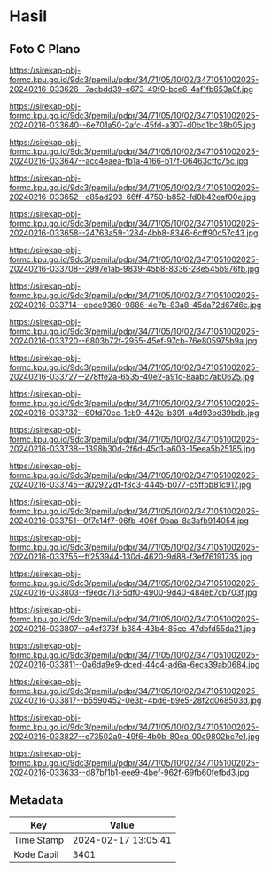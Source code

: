 # Hasil

## Foto C Plano

https://sirekap-obj-formc.kpu.go.id/9dc3/pemilu/pdpr/34/71/05/10/02/3471051002025-20240216-033626--7acbdd39-e673-49f0-bce6-4af1fb653a0f.jpg

https://sirekap-obj-formc.kpu.go.id/9dc3/pemilu/pdpr/34/71/05/10/02/3471051002025-20240216-033640--6e701a50-2afc-45fd-a307-d0bd1bc38b05.jpg

https://sirekap-obj-formc.kpu.go.id/9dc3/pemilu/pdpr/34/71/05/10/02/3471051002025-20240216-033647--acc4eaea-fb1a-4166-b17f-06463cffc75c.jpg

https://sirekap-obj-formc.kpu.go.id/9dc3/pemilu/pdpr/34/71/05/10/02/3471051002025-20240216-033652--c85ad293-66ff-4750-b852-fd0b42eaf00e.jpg

https://sirekap-obj-formc.kpu.go.id/9dc3/pemilu/pdpr/34/71/05/10/02/3471051002025-20240216-033658--24763a59-1284-4bb8-8346-6cff90c57c43.jpg

https://sirekap-obj-formc.kpu.go.id/9dc3/pemilu/pdpr/34/71/05/10/02/3471051002025-20240216-033708--2997e1ab-9839-45b8-8336-28e545b976fb.jpg

https://sirekap-obj-formc.kpu.go.id/9dc3/pemilu/pdpr/34/71/05/10/02/3471051002025-20240216-033714--ebde9360-9886-4e7b-83a8-45da72d67d6c.jpg

https://sirekap-obj-formc.kpu.go.id/9dc3/pemilu/pdpr/34/71/05/10/02/3471051002025-20240216-033720--6803b72f-2955-45ef-97cb-76e805975b9a.jpg

https://sirekap-obj-formc.kpu.go.id/9dc3/pemilu/pdpr/34/71/05/10/02/3471051002025-20240216-033727--278ffe2a-6535-40e2-a91c-8aabc7ab0625.jpg

https://sirekap-obj-formc.kpu.go.id/9dc3/pemilu/pdpr/34/71/05/10/02/3471051002025-20240216-033732--60fd70ec-1cb9-442e-b391-a4d93bd39bdb.jpg

https://sirekap-obj-formc.kpu.go.id/9dc3/pemilu/pdpr/34/71/05/10/02/3471051002025-20240216-033738--1398b30d-2f6d-45d1-a603-15eea5b25185.jpg

https://sirekap-obj-formc.kpu.go.id/9dc3/pemilu/pdpr/34/71/05/10/02/3471051002025-20240216-033745--a02922df-f8c3-4445-b077-c5ffbb81c917.jpg

https://sirekap-obj-formc.kpu.go.id/9dc3/pemilu/pdpr/34/71/05/10/02/3471051002025-20240216-033751--0f7e14f7-06fb-406f-9baa-8a3afb914054.jpg

https://sirekap-obj-formc.kpu.go.id/9dc3/pemilu/pdpr/34/71/05/10/02/3471051002025-20240216-033755--ff253944-130d-4620-9d88-f3ef76191735.jpg

https://sirekap-obj-formc.kpu.go.id/9dc3/pemilu/pdpr/34/71/05/10/02/3471051002025-20240216-033803--f9edc713-5df0-4900-9d40-484eb7cb703f.jpg

https://sirekap-obj-formc.kpu.go.id/9dc3/pemilu/pdpr/34/71/05/10/02/3471051002025-20240216-033807--a4ef376f-b384-43b4-85ee-47dbfd55da21.jpg

https://sirekap-obj-formc.kpu.go.id/9dc3/pemilu/pdpr/34/71/05/10/02/3471051002025-20240216-033811--0a6da9e9-dced-44c4-ad6a-6eca39ab0684.jpg

https://sirekap-obj-formc.kpu.go.id/9dc3/pemilu/pdpr/34/71/05/10/02/3471051002025-20240216-033817--b5590452-0e3b-4bd6-b9e5-28f2d068503d.jpg

https://sirekap-obj-formc.kpu.go.id/9dc3/pemilu/pdpr/34/71/05/10/02/3471051002025-20240216-033827--e73502a0-49f6-4b0b-80ea-00c9802bc7e1.jpg

https://sirekap-obj-formc.kpu.go.id/9dc3/pemilu/pdpr/34/71/05/10/02/3471051002025-20240216-033633--d87bf1b1-eee9-4bef-962f-69fb60fefbd3.jpg


## Metadata

| Key        | Value               |
| ---------- | ------------------- |
| Time Stamp | 2024-02-17 13:05:41 |
| Kode Dapil | 3401                |



